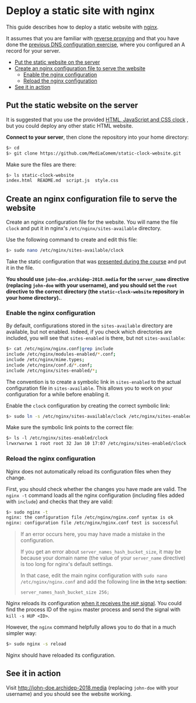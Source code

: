 # Deploy a static site with nginx

This guide describes how to deploy a static website with [nginx][nginx].

It assumes that you are familiar with [reverse proxying][slides]
and that you have done the [previous DNS configuration exercise][previous-ex],
where you configured an A record for your server.

<!-- START doctoc generated TOC please keep comment here to allow auto update -->
<!-- DON'T EDIT THIS SECTION, INSTEAD RE-RUN doctoc TO UPDATE -->


- [Put the static website on the server](#put-the-static-website-on-the-server)
- [Create an nginx configuration file to serve the website](#create-an-nginx-configuration-file-to-serve-the-website)
  - [Enable the nginx configuration](#enable-the-nginx-configuration)
  - [Reload the nginx configuration](#reload-the-nginx-configuration)
- [See it in action](#see-it-in-action)

<!-- END doctoc generated TOC please keep comment here to allow auto update -->



## Put the static website on the server

It is suggested that you use the provided [HTML, JavaScript and CSS clock][repo]
, but you could deploy any other static HTML website.

**Connect to your server**, then clone the repository into your home directory:

```bash
$> cd
$> git clone https://github.com/MediaComem/static-clock-website.git
```

Make sure the files are there:

```bash
$> ls static-clock-website
index.html  README.md  script.js  style.css
```



## Create an nginx configuration file to serve the website

Create an nginx configuration file for the website.
You will name the file `clock` and put it in nginx's `/etc/nginx/sites-available` directory.

Use the following command to create and edit this file:

```bash
$> sudo nano /etc/nginx/sites-available/clock
```

Take the static configuration that was [presented during the course][nginx-static-conf] and put it in the file.

**You should use `john-doe.archidep-2018.media` for the `server_name` directive (replacing `john-doe` with your username),
and you should set the `root` directive to the correct directory (the `static-clock-website` repository in your home directory).**.

### Enable the nginx configuration

By default, configurations stored in the `sites-available` directory are available, but not enabled.
Indeed, if you check which directories are included, you will see that `sites-enabled` is there, but not `sites-available`:

```bash
$> cat /etc/nginx/nginx.conf|grep include
include /etc/nginx/modules-enabled/*.conf;
include /etc/nginx/mime.types;
include /etc/nginx/conf.d/*.conf;
include /etc/nginx/sites-enabled/*;
```

The convention is to create a symbolic link in `sites-enabled` to the actual configuration file in `sites-available`.
This allows you to work on your configuration for a while before enabling it.

Enable the `clock` configuration by creating the correct symbolic link:

```bash
$> sudo ln -s /etc/nginx/sites-available/clock /etc/nginx/sites-enabled/clock
```

Make sure the symbolic link points to the correct file:

```bash
$> ls -l /etc/nginx/sites-enabled/clock
lrwxrwxrwx 1 root root 32 Jan 10 17:07 /etc/nginx/sites-enabled/clock -> /etc/nginx/sites-available/clock
```

### Reload the nginx configuration

Nginx does not automatically reload its configuration files when they change.

First, you should check whether the changes you have made are valid.
The `nginx -t` command loads all the nginx configuration (including files added with `include`)
and checks that they are valid:

```bash
$> sudo nginx -t
nginx: the configuration file /etc/nginx/nginx.conf syntax is ok
nginx: configuration file /etc/nginx/nginx.conf test is successful
```

> If an error occurs here, you may have made a mistake in the configuration.
>
> If you get an error about `server_names_hash_bucket_size`,
> it may be because your domain name (the value of your `server_name` directive)
> is too long for nginx's default settings.
>
> In that case, edit the main nginx configuration with `sudo nano /etc/nginx/nginx.conf`
> and add the following line **in the `http` section**:
>
>     server_names_hash_bucket_size 256;

Nginx reloads its configuration [when it receives the `HUP` signal][nginx-signals].
You could find the process ID of the `nginx` master process and send the signal with `kill -s HUP <ID>`.

However, the `nginx` command helpfully allows you to do that in a much simpler way:

```bash
$> sudo nginx -s reload
```

Nginx should have reloaded its configuration.



## See it in action

Visit http://john-doe.archidep-2018.media (replacing `john-doe` with your username)
and you should see the website working.



[nginx]: http://nginx.org/
[nginx-signals]: http://nginx.org/en/docs/control.html
[nginx-static]: https://docs.nginx.com/nginx/admin-guide/web-server/serving-static-content/
[nginx-static-conf]: https://mediacomem.github.io/comem-webdev-docs/2018-2019/subjects/reverse-proxy/?home=MediaComem%2Fcomem-archidep%23readme#28
[previous-ex]: dns-configuration.md
[repo]: https://github.com/MediaComem/static-clock-website
[slides]: https://mediacomem.github.io/comem-webdev-docs/2018-2019/subjects/reverse-proxy/?home=MediaComem%2Fcomem-archidep%23readme#1
